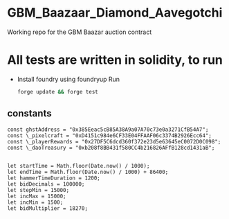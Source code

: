 # GBM_Baazaar_Diamond_Aavegotchi

Working repo for the GBM Baazar auction contract

# All tests are written in solidity, to run

- Install foundry using foundryup
  Run
  ```bash
  forge update && forge test
  ```

## constants

```
const ghstAddress = "0x385Eeac5cB85A38A9a07A70c73e0a3271CfB54A7";
const \_pixelcraft = "0xD4151c984e6CF33E04FFAAF06c3374B2926Ecc64";
const \_playerRewards = "0x27DF5C6dcd360f372e23d5e63645eC0072D0C098";
const \_daoTreasury = "0xb208f8BB431f580CC4b216826AFfB128cd1431aB";


let startTime = Math.floor(Date.now() / 1000);
let endTime = Math.floor(Date.now() / 1000) + 86400;
let hammerTimeDuration = 1200;
let bidDecimals = 100000;
let stepMin = 15000;
let incMax = 15000;
let incMin = 1500;
let bidMultiplier = 18270;

```
